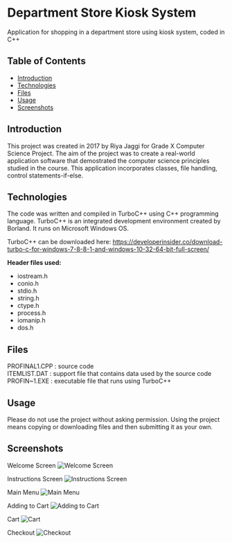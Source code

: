 # Department Store Kiosk System

Application for shopping in a department store using kiosk system, coded in C++


## Table of Contents

* [Introduction](#introduction)
* [Technologies](#technologies)
* [Files](#files)
* [Usage](#usage)
* [Screenshots](#screenshots)


<a name="introduction"></a>
## Introduction

This project was created in 2017 by Riya Jaggi for Grade X Computer Science Project. The aim of the project was to create a real-world application software that demostrated the computer science principles studied in the course. This application incorporates classes, file handling, control statements-if-else.


<a name="technologies"></a>
## Technologies

The code was written and compiled in TurboC++ using C++ programming language. TurboC++ is an integrated development environment created by Borland. It runs on Microsoft Windows OS.

TurboC++ can be downloaded here: <https://developerinsider.co/download-turbo-c-for-windows-7-8-8-1-and-windows-10-32-64-bit-full-screen/>

**Header files used:**
- iostream.h
- conio.h
- stdio.h
- string.h
- ctype.h
- process.h
- iomanip.h
- dos.h


<a name="files"></a>
## Files

PROFINAL1.CPP : source code  
ITEMLIST.DAT : support file that contains data used by the source code  
PROFIN~1.EXE : executable file that runs using TurboC++  


<a name= "usage"></a>
## Usage

Please do not use the project without asking permission. Using the project means copying or downloading files and then submitting it as your own.


<a name="screenshots"></a>
## Screenshots

Welcome Screen
![Welcome Screen](https://drive.google.com/uc?export=view&id=1Nk2Rckdcn9kmGl8sGTDHwyZZOAEtPDTV/)

Instructions Screen
![Instructions Screen](https://drive.google.com/uc?export=view&id=1eDZhcDUKTmRYNrFgdY5N487XC2XHfJUP/)

Main Menu
![Main Menu](https://drive.google.com/uc?export=view&id=1X6Xb2YiGZn948B0z6cn3T5ddLemULcMp/)

Adding to Cart
![Adding to Cart](https://drive.google.com/uc?export=view&id=1SQq3coO4LrcU8J8HKLai53qRLiADYPIu/)

Cart
![Cart](https://drive.google.com/uc?export=view&id=1PPT2RIQoCATbbModOro14jsbdQK4L30G/)

Checkout
![Checkout](https://drive.google.com/uc?export=view&id=spR4pQfmTYbMdQ4hIHwrpsWppkuvUTen/)

